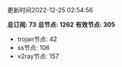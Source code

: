 更新时间2022-12-25 02:54:56

**总订阅: 73**
**总节点: 1262**
**有效节点: 305**
- trojan节点: 42
- ss节点: 106
- v2ray节点: 157
